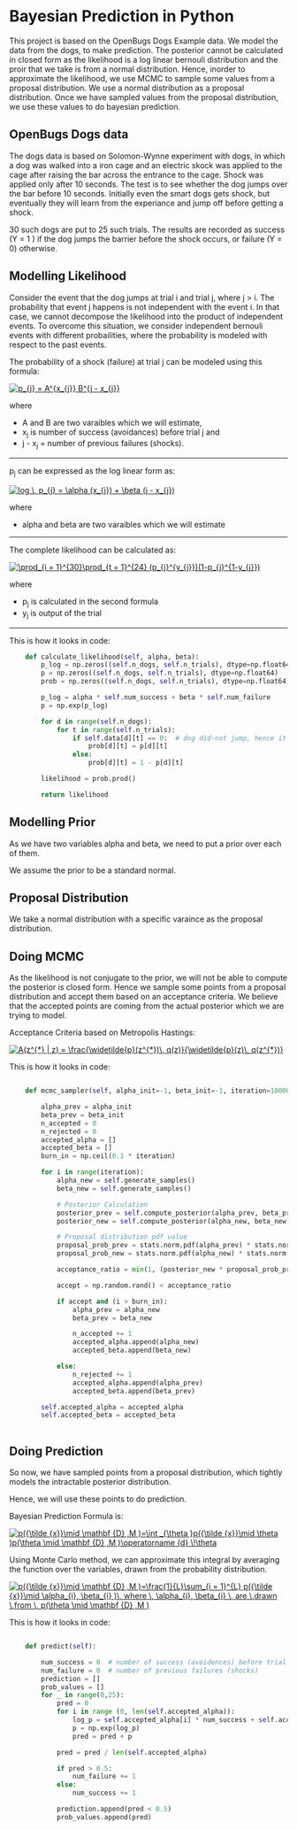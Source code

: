 # Bayesian Prediction in Python

This project is based on the OpenBugs Dogs Example data. We model the data from the dogs, to make prediction. The posterior cannot be calculated in closed form as the likelihood is a log linear bernouli distribution and the proir that we take is from a normal distribution. Hence, inorder to approximate the likelihood, we use MCMC to sample some values from a proposal distribution. We use a normal distribution as a proposal distribution. Once we have sampled values from the proposal distribution, we use these values to do bayesian prediction.

## OpenBugs Dogs data

The dogs data is based on Solomon-Wynne experiment with dogs, in which a dog was walked into a iron cage and an electric skock was applied to the cage after raising the bar across the entrance to the cage. Shock was applied only after 10 seconds. The test is to see whether the dog jumps over the bar before 10 seconds. Initially even the smart dogs gets shock, but eventually they will learn from the experiance and jump off before getting a shock. 

30 such dogs are put to 25 such trials. The results are recorded as success (Y = 1 ) if the dog jumps the barrier before the shock occurs, or failure (Y = 0) otherwise. 

## Modelling Likelihood

Consider the event that the dog jumps at trial i and trial j, where j > i. The probability that event j happens is not independent with the event i. In that case, we cannot decompose the likelihood into the product of independent events. To overcome this situation, we consider independent bernouli events with different probailities, where the probability is modeled with respect to the past events. 

The probability of a shock (failure) at trial j can be modeled using this formula:

<a href="https://www.codecogs.com/eqnedit.php?latex=p_{j}&space;=&space;A^{x_{j}}&space;B^{j&space;-&space;x_{j}}" target="_blank"><img src="https://latex.codecogs.com/gif.latex?p_{j}&space;=&space;A^{x_{j}}&space;B^{j&space;-&space;x_{j}}" title="p_{j} = A^{x_{j}} B^{j - x_{j}}" /></a>

where 
* A and B are two varaibles which we will estimate, 
* x<sub>j</sub> is number of success (avoidances) before trial j and
* j - x<sub>j</sub>   = number of previous failures (shocks).
---
p<sub>j</sub> can be expressed as the log linear form as:

<a href="https://www.codecogs.com/eqnedit.php?latex=log&space;\,&space;p_{j}&space;=&space;\alpha&space;(x_{j})&space;&plus;&space;\beta&space;(j&space;-&space;x_{j})" target="_blank"><img src="https://latex.codecogs.com/gif.latex?log&space;\,&space;p_{j}&space;=&space;\alpha&space;(x_{j})&space;&plus;&space;\beta&space;(j&space;-&space;x_{j})" title="log \, p_{j} = \alpha (x_{j}) + \beta (j - x_{j})" /></a>

where 
* alpha and beta are two varaibles which we will estimate
---
The complete likelihood can be calculated as:

<a href="https://www.codecogs.com/eqnedit.php?latex=\prod_{i&space;=&space;1}^{30}\prod_{t&space;=&space;1}^{24}&space;(p_{j}^{y_{j}})(1-p_{j}^{1-y_{j}})" target="_blank"><img src="https://latex.codecogs.com/gif.latex?\prod_{i&space;=&space;1}^{30}\prod_{t&space;=&space;1}^{24}&space;(p_{j}^{y_{j}})(1-p_{j}^{1-y_{j}})" title="\prod_{i = 1}^{30}\prod_{t = 1}^{24} (p_{j}^{y_{j}})(1-p_{j}^{1-y_{j}})" /></a>

where 
* p<sub>j</sub> is calculated in the second formula
* y<sub>j</sub> is output of the trial

---

This is how it looks in code:
```python
    def calculate_likelihood(self, alpha, beta):
        p_log = np.zeros((self.n_dogs, self.n_trials), dtype=np.float64)
        p = np.zeros((self.n_dogs, self.n_trials), dtype=np.float64)
        prob = np.zeros((self.n_dogs, self.n_trials), dtype=np.float64)

        p_log = alpha * self.num_success + beta * self.num_failure
        p = np.exp(p_log)

        for d in range(self.n_dogs):
            for t in range(self.n_trials):
                if self.data[d][t] == 0:  # dog did-not jump, hence it got electrocuted
                    prob[d][t] = p[d][t]
                else:
                    prob[d][t] = 1 - p[d][t]

        likelihood = prob.prod()

        return likelihood
```

## Modelling Prior

As we have two variables alpha and beta, we need to put a prior over each of them. 

We assume the prior to be a standard normal. 

## Proposal Distribution

We take a normal distribution with a specific varaince as the proposal distribution. 

## Doing MCMC

As the likelihood is not conjugate to the prior, we will not be able to compute the posterior is closed form. Hence we sample some points from a proposal distribution and accept them based on an acceptance criteria. We believe that the accepted points are coming from the actual posterior which we are trying to model. 


Acceptance Criteria based on Metropolis Hastings:

<a href="https://www.codecogs.com/eqnedit.php?latex=A(z^{*}&space;|&space;z)&space;=&space;\frac{\widetilde{p}(z^{*})\,&space;q(z)}{\widetilde{p}(z)\,&space;q(z^{*})}" target="_blank"><img src="https://latex.codecogs.com/gif.latex?A(z^{*}&space;|&space;z)&space;=&space;\frac{\widetilde{p}(z^{*})\,&space;q(z)}{\widetilde{p}(z)\,&space;q(z^{*})}" title="A(z^{*} | z) = \frac{\widetilde{p}(z^{*})\, q(z)}{\widetilde{p}(z)\, q(z^{*})}" /></a>


This is how it looks in code:

```Python

    def mcmc_sampler(self, alpha_init=-1, beta_init=-1, iteration=10000):

        alpha_prev = alpha_init
        beta_prev = beta_init
        n_accepted = 0
        n_rejected = 0
        accepted_alpha = []
        accepted_beta = []
        burn_in = np.ceil(0.1 * iteration)

        for i in range(iteration):
            alpha_new = self.generate_samples()
            beta_new = self.generate_samples()

            # Posterior Calculation
            posterior_prev = self.compute_posterior(alpha_prev, beta_prev)
            posterior_new = self.compute_posterior(alpha_new, beta_new)

            # Proposal distribution pdf value
            proposal_prob_prev = stats.norm.pdf(alpha_prev) * stats.norm.pdf(beta_prev)
            proposal_prob_new = stats.norm.pdf(alpha_new) * stats.norm.pdf(beta_new)

            acceptance_ratio = min(1, (posterior_new * proposal_prob_prev) / (posterior_prev * proposal_prob_new))

            accept = np.random.rand() < acceptance_ratio

            if accept and (i > burn_in):
                alpha_prev = alpha_new
                beta_prev = beta_new

                n_accepted += 1
                accepted_alpha.append(alpha_new)
                accepted_beta.append(beta_new)

            else:
                n_rejected += 1
                accepted_alpha.append(alpha_prev)
                accepted_beta.append(beta_prev)

        self.accepted_alpha = accepted_alpha
        self.accepted_beta = accepted_beta
        
```

## Doing Prediction

So now, we have sampled points from a proposal distribution, which tightly models the intractable posterior distribution. 

Hence, we will use these points to do prediction. 

Bayesian Prediction Formula is:

<a href="https://www.codecogs.com/eqnedit.php?latex=p({\tilde&space;{x}}\mid&space;\mathbf&space;{D}&space;,M&space;)=\int&space;_{\theta&space;}p({\tilde&space;{x}}\mid&space;\theta&space;)p(\theta&space;\mid&space;\mathbf&space;{D}&space;,M&space;)\operatorname&space;{d}&space;\!\theta" target="_blank"><img src="https://latex.codecogs.com/gif.latex?p({\tilde&space;{x}}\mid&space;\mathbf&space;{D}&space;,M&space;)=\int&space;_{\theta&space;}p({\tilde&space;{x}}\mid&space;\theta&space;)p(\theta&space;\mid&space;\mathbf&space;{D}&space;,M&space;)\operatorname&space;{d}&space;\!\theta" title="p({\tilde {x}}\mid \mathbf {D} ,M )=\int _{\theta }p({\tilde {x}}\mid \theta )p(\theta \mid \mathbf {D} ,M )\operatorname {d} \!\theta" /></a>

Using Monte Carlo method, we can approximate this integral by averaging the function over the variables, drawn from the probability distribution. 

<a href="https://www.codecogs.com/eqnedit.php?latex=p({\tilde&space;{x}}\mid&space;\mathbf&space;{D}&space;,M&space;)=\frac{1}{L}\sum_{i&space;=&space;1}^{L}&space;p({\tilde&space;{x}}\mid&space;\alpha_{i},&space;\beta_{i}&space;)\,&space;where&space;\,&space;\alpha_{i},&space;\beta_{i}&space;\,&space;are&space;\,drawn&space;\,from&space;\,&space;p(\theta&space;\mid&space;\mathbf&space;{D}&space;,M&space;)" target="_blank"><img src="https://latex.codecogs.com/gif.latex?p({\tilde&space;{x}}\mid&space;\mathbf&space;{D}&space;,M&space;)=\frac{1}{L}\sum_{i&space;=&space;1}^{L}&space;p({\tilde&space;{x}}\mid&space;\alpha_{i},&space;\beta_{i}&space;)\,&space;where&space;\,&space;\alpha_{i},&space;\beta_{i}&space;\,&space;are&space;\,drawn&space;\,from&space;\,&space;p(\theta&space;\mid&space;\mathbf&space;{D}&space;,M&space;)" title="p({\tilde {x}}\mid \mathbf {D} ,M )=\frac{1}{L}\sum_{i = 1}^{L} p({\tilde {x}}\mid \alpha_{i}, \beta_{i} )\, where \, \alpha_{i}, \beta_{i} \, are \,drawn \,from \, p(\theta \mid \mathbf {D} ,M )" /></a>

This is how it looks in code:

```python

    def predict(self):

        num_success = 0  # number of success (avoidences) before trial j
        num_failure = 0  # number of previous failures (shocks)
        prediction = []
        prob_values = []
        for _ in range(0,25):
            pred = 0
            for i in range (0, len(self.accepted_alpha)):
                log_p = self.accepted_alpha[i] * num_success + self.accepted_beta[i] * num_failure
                p = np.exp(log_p)
                pred = pred + p

            pred = pred / len(self.accepted_alpha)

            if pred > 0.5:
                num_failure += 1
            else:
                num_success += 1

            prediction.append(pred < 0.5)
            prob_values.append(pred)
            
```
